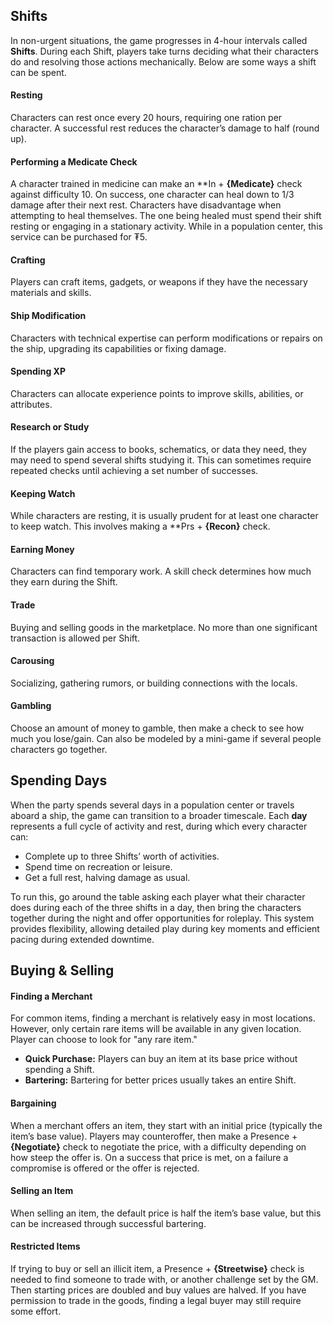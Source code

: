 ## Shifts
In non-urgent situations, the game progresses in 4-hour intervals called **Shifts**. During each Shift, players take turns deciding what their characters do and resolving those actions mechanically. Below are some ways a shift can be spent.
#### Resting
Characters can rest once every 20 hours, requiring one ration per character. A successful rest reduces the character’s damage to half (round up).
#### Performing a Medicate Check
A character trained in medicine can make an **In + **{Medicate}** check against difficulty 10. On success, one character can heal down to 1/3 damage after their next rest. Characters have disadvantage when attempting to heal themselves. The one being healed must spend their shift resting or engaging in a stationary activity. While in a population center, this service can be purchased for ₮5.
#### Crafting
Players can craft items, gadgets, or weapons if they have the necessary materials and skills.
#### Ship Modification
Characters with technical expertise can perform modifications or repairs on the ship, upgrading its capabilities or fixing damage.
#### Spending XP
Characters can allocate experience points to improve skills, abilities, or attributes.
#### Research or Study
If the players gain access to books, schematics, or data they need, they may need to spend several shifts studying it. This can sometimes require repeated checks until achieving a set number of successes.
#### Keeping Watch
While characters are resting, it is usually prudent for at least one character to keep watch. This involves making a **Prs + **{Recon}** check.
#### Earning Money
Characters can find temporary work. A skill check determines how much they earn during the Shift.
#### Trade
Buying and selling goods in the marketplace. No more than one significant transaction is allowed per Shift.
#### Carousing
Socializing, gathering rumors, or building connections with the locals.
#### Gambling
Choose an amount of money to gamble, then make a check to see how much you lose/gain. Can also be modeled by a mini-game if several people characters go together.
## Spending Days
When the party spends several days in a population center or travels aboard a ship, the game can transition to a broader timescale. Each **day** represents a full cycle of activity and rest, during which every character can:
- Complete up to three Shifts’ worth of activities.
- Spend time on recreation or leisure.
- Get a full rest, halving damage as usual.

To run this, go around the table asking each player what their character does during each of the three shifts in a day, then bring the characters together during the night and offer opportunities for roleplay. This system provides flexibility, allowing detailed play during key moments and efficient pacing during extended downtime.
## Buying & Selling
#### Finding a Merchant
For common items, finding a merchant is relatively easy in most locations. However, only certain rare items will be available in any given location. Player can choose to look for "any rare item."
- **Quick Purchase:** Players can buy an item at its base price without spending a Shift.
- **Bartering:** Bartering for better prices usually takes an entire Shift.
#### Bargaining
When a merchant offers an item, they start with an initial price (typically the item’s base value). Players may counteroffer, then make a Presence + **{Negotiate}** check to negotiate the price, with a difficulty depending on how steep the offer is. On a success that price is met, on a failure a compromise is offered or the offer is rejected.
#### Selling an Item
When selling an item, the default price is half the item’s base value, but this can be increased through successful bartering.
#### Restricted Items
If trying to buy or sell an illicit item, a Presence + **{Streetwise}** check is needed to find someone to trade with, or another challenge set by the GM. Then starting prices are doubled and buy values are halved. If you have permission to trade in the goods, finding a legal buyer may still require some effort.
